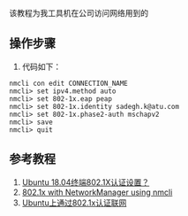 该教程为我工具机在公司访问网络用到的

## 操作步骤

1. 代码如下：

~~~ shell
nmcli con edit CONNECTION_NAME
nmcli> set ipv4.method auto
nmcli> set 802-1x.eap peap
nmcli> set 802-1x.identity sadegh.k@atu.com
nmcli> set 802-1x.phase2-auth mschapv2
nmcli> save
nmcli> quit
~~~

## 参考教程

1. [Ubuntu 18.04终端802.1X认证设置？](https://cloud.tencent.com/developer/ask/132407)
2. [802.1x with NetworkManager using nmcli](https://major.io/2016/05/03/802-1x-networkmanager-using-nmcli/)
3. [Ubuntu上通过802.1x认证联网](https://blog.csdn.net/iamcxl369/article/details/78900876)

